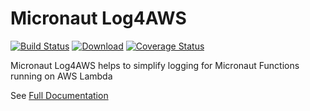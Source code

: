 # Micronaut Log4AWS

[![Build Status](https://github.com/agorapulse/micronaut-log4aws/workflows/Check/badge.svg)](https://github.com/agorapulse/micronaut-log4aws/actions)
[![Download](https://api.bintray.com/packages/agorapulse/libs/micronaut-log4aws/images/download.svg)](https://bintray.com/agorapulse/libs/micronaut-log4aws/_latestVersion)
[![Coverage Status](https://coveralls.io/repos/github/agorapulse/micronaut-log4aws/badge.svg?branch=master)](https://coveralls.io/github/agorapulse/micronaut-log4aws?branch=master)

Micronaut Log4AWS helps to simplify logging for Micronaut Functions running on AWS Lambda

See [Full Documentation][DOCS]

[DOCS]: https://agorapulse.github.io/micronaut-log4aws
